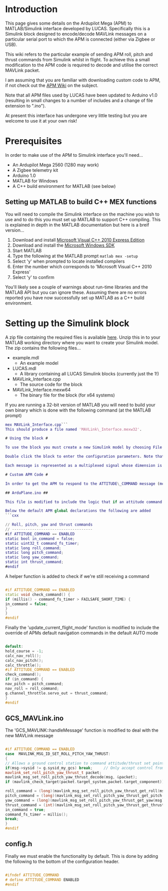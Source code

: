 # Introduction #

This page gives some details on the Ardupilot Mega (APM) to MATLAB/Simulink interface developed by LUCAS. Specifically this is a Simulink block designed to encode/decode MAVLink messages on a particular serial port to which the APM is connected (either via Zigbee or USB).

This wiki refers to the particular example of sending APM roll, pitch and thrust commands from Simulink whilst in flight. To achieve this a small modification to the APM code is required to decode and utilise the correct MAVLink packet.

I am assuming that you are familiar with downloading custom code to APM, if not check out the [APM Wiki](http://code.google.com/p/ardupilot-mega/wiki/Code) on the subject.

Note that all APM files used by LUCAS have been updated to Arduino v1.0 (resulting in small changes to a number of includes and a change of file extension to ".ino").

At present this interface has undergone very little testing but you are welcome to use it at your own risk!

# Prerequisites #

In order to make use of the APM to Simulink interface you'll need...

  * An Ardupilot Mega 2560 (1280 may work)
  * A Zigbee telemetry kit
  * Arduino 1.0
  * MATLAB for Windows
  * A C++ build environment for MATLAB (see below)

## Setting up MATLAB to build C++ MEX functions ##

You will need to compile the Simulink interface on the machine you wish to use and to do this you must set up MATLAB to support C++ compiling. This is explained in depth in the MATLAB documentation but here is a breif version...

  1. Download and install [Microsoft Visual C++ 2010 Express Edition](http://www.microsoft.com/visualstudio/en-us/products/2010-editions/visual-cpp-express)
  1. Download and install the [Microsoft Windows SDK](http://www.microsoft.com/download/en/details.aspx?id=8279)
  1. Start MATLAB
  1. Type the following at the MATLAB prompt ```matlab
mex -setup```
  1. Select 'y' when prompted to locate installed compilers
  1. Enter the number which corresponds to 'Microsoft Visual C++ 2010 Express'
  1. Select 'y' to confirm

You'll likely see a couple of warnings about run-time libraries and the MATLAB API but you can ignore these. Assuming there are no errors reported you have now successfully set up MATLAB as a C++ build environment.

# Setting up the Simulink block #

A zip file containing the required files is available [here](http://lucas-research.googlecode.com/files/MAVLink%20Simulink%20block.zip). Unzip this in to your MATLAB working directory where you want to create your Simulink model. The zip contains the following files...

  * example.mdl
    * An example model
  * LUCAS.mdl
    * A library containing all LUCAS Simulink blocks (currently just the 1!)
  * MAVLink\_Interface.cpp
    * The source code for the block
  * MAVLink\_Interface.mexw64
    * The binary file for the block (for x64 systems)

If you are running a 32-bit version of MATLAB you will need to build your own binary which is done with the following command (at the MATLAB prompt)
```matlab
mex MAVLink_Interface.cpp```
This should produce a file named 'MAVLink\_Interface.mexw32'.

# Using the block #

To use the block you must create a new Simulink model by choosing File > New > Model from the MATLAB menu. Once you have a new model open, double click on 'LUCAS.mdl' in the Current Directory pane. This library contains a single block which you can drag in to your model. Once you have a copy of the block in your model you can close the LUCAS library.

Double click the block to enter the configuration parameters. Note that the COM port must be specified in single quotes, e.g. 'COM5'. Various input and output messages are selectable, each with various states of maturity. The default messages are an input of ATTITUDE\_COMMAND and outputs of ATTITUDE, GLOBAL\_POSITION and VFR\_HUD. This configuration has been flight tested briefly and used to implement a Simulink based heading hold controller.

Each message is represented as a multiplexed signal whose dimension is determined by the message itself, at present you are recommended to refer to the source code for details as these details are not documented anywhere else!

# Custom APM Code #

In order to get the APM to respond to the ATTITUDE\_COMMAND message (more correctly, the MAVLINK\_MSG\_ID\_SET\_ROLL\_PITCH\_YAW\_THRUST message), a modification to the code is required. The modifications are listed below and the complete modified APM code (Arduplane v2.27 alpha) is available [here](http://lucas-research.googlecode.com/files/ArduPlane%20v2.27%20alpha%20%2B%20Simulink%20Control.zip). I don't recommend that anyone simply downloads the code and uses it without atleast a basic understanding of the modifications made as we currently do not have much experience with APM and have had little testing time to date so may be doing something completely wrong!

## ArduPlane.ino ##

This file is modified to include the logic that if an attitude command is being received it should be used in preference to APMs own navigation commands (in AUTO mode)

Below the default APM global declarations the following are added
```cxx

// Roll, pitch, yaw and thrust commands
// ------------------------------------
#if ATTITUDE_COMMAND == ENABLED
static bool in_command = false;
static uint32_t command_fs_timer;
static long roll_command;
static long pitch_command;
static long yaw_command;
static int thrust_command;
#endif
```

A helper function is added to check if we're still receiving a command
```cxx

#if ATTITUDE_COMMAND == ENABLED
static void check_command() {
if (millis() - command_fs_timer > FAILSAFE_SHORT_TIME) {
in_command = false;
}
}
#endif
```

Finally the 'update\_current\_flight\_mode' function is modified to include the override of APMs default navigation commands in the default AUTO mode
```cxx

default:
hold_course = -1;
calc_nav_roll();
calc_nav_pitch();
calc_throttle();
#if ATTITUDE_COMMAND == ENABLED
check_command();
if (in_command) {
nav_pitch = pitch_command;
nav_roll = roll_command;
g.channel_throttle.servo_out = thrust_command;
}
#endif
```

## GCS\_MAVLink.ino ##

The 'GCS\_MAVLINK::handleMessage' function is modified to deal with the new MAVLink message
```cxx

#if ATTITUDE_COMMAND == ENABLED
case  MAVLINK_MSG_ID_SET_ROLL_PITCH_YAW_THRUST:
{
// Allows a ground control station to command attitude/thrust set points
if(msg->sysid != g.sysid_my_gcs) break;		// Only accept control from our gcs
mavlink_set_roll_pitch_yaw_thrust_t packet;
mavlink_msg_set_roll_pitch_yaw_thrust_decode(msg, &packet);
if (mavlink_check_target(packet.target_system,packet.target_component)) break;

roll_command = (long)(mavlink_msg_set_roll_pitch_yaw_thrust_get_roll(msg)*100.0*180.0/3.14159);
pitch_command = (long)(mavlink_msg_set_roll_pitch_yaw_thrust_get_pitch(msg)*100.0*180.0/3.14159);
yaw_command = (long)(mavlink_msg_set_roll_pitch_yaw_thrust_get_yaw(msg)*100.0*180.0/3.14159);
thrust_command = (int)(mavlink_msg_set_roll_pitch_yaw_thrust_get_thrust(msg)*100.0);
in_command = true;
command_fs_timer = millis();
break;
}
#endif
```

## config.h ##

Finally we must enable the functionality by default. This is done by adding the following to the bottom of the configuration header.

```cxx

#ifndef ATTITUDE_COMMAND
# define ATTITUDE_COMMAND ENABLED
#endif
```